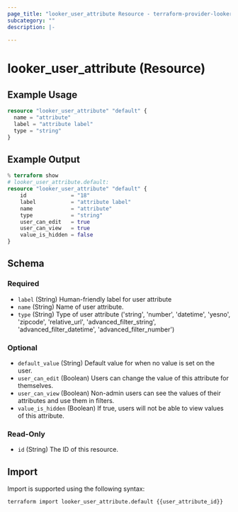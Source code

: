 ```yaml
---
page_title: "looker_user_attribute Resource - terraform-provider-looker"
subcategory: ""
description: |-
  
---
```

# looker_user_attribute (Resource)

## Example Usage
```terraform
resource "looker_user_attribute" "default" {
  name = "attribute"
  label = "attribute label"
  type = "string"
}
```

## Example Output
```terraform
% terraform show
# looker_user_attribute.default:
resource "looker_user_attribute" "default" {
    id              = "18"
    label           = "attribute label"
    name            = "attribute"
    type            = "string"
    user_can_edit   = true
    user_can_view   = true
    value_is_hidden = false
}
```

<!-- schema generated by tfplugindocs -->
## Schema

### Required

- `label` (String) Human-friendly label for user attribute
- `name` (String) Name of user attribute.
- `type` (String) Type of user attribute ('string', 'number', 'datetime', 'yesno', 'zipcode', 'relative_url', 'advanced_filter_string', 'advanced_filter_datetime', 'advanced_filter_number')

### Optional

- `default_value` (String) Default value for when no value is set on the user.
- `user_can_edit` (Boolean) Users can change the value of this attribute for themselves.
- `user_can_view` (Boolean) Non-admin users can see the values of their attributes and use them in filters.
- `value_is_hidden` (Boolean) If true, users will not be able to view values of this attribute.

### Read-Only

- `id` (String) The ID of this resource.
## Import
Import is supported using the following syntax:
```shell
terraform import looker_user_attribute.default {{user_attribute_id}}
```